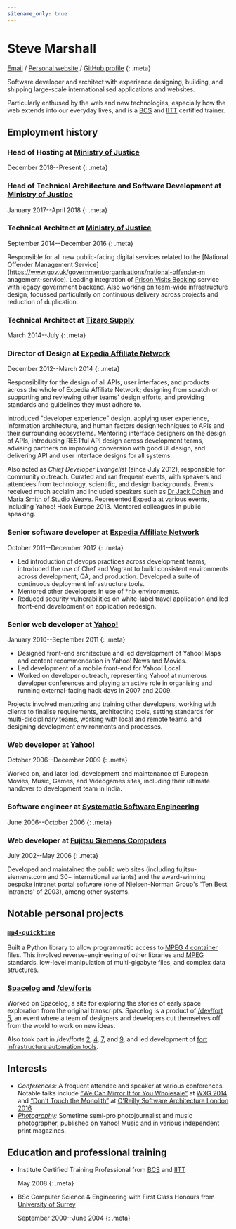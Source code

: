 ```yaml
---
sitename_only: true
---
```

# Steve Marshall

[Email](mailto:cv@nascentguruism.com)<span> / </span>
[Personal website](http://stevemarshall.com/)<span> / </span>
[GitHub profile](http://github.com/SteveMarshall)
{: .meta}

Software developer and architect with experience designing, building,
and shipping large-scale internationalised applications and websites.

Particularly enthused by the web and new technologies, especially how
the web extends into our everyday lives, and is a
[BCS](http://www.bcs.org) and [IITT](http://iitt.org.uk/) certified
trainer.

## Employment history

### Head of Hosting at [Ministry of Justice](https://www.gov.uk/government/organisations/ministry-of-justice)

<span><time datetime="2017-12-01">December 2018</time>--Present</span>
{: .meta}

### Head of Technical Architecture and Software Development at [Ministry of Justice](https://www.gov.uk/government/organisations/ministry-of-justice)

<span><time datetime="2017-01-01">January
2017</time>--<time datetime="2018-04-25">April 2018</time></span>
{: .meta}

### Technical Architect at [Ministry of Justice](https://www.gov.uk/government/organisations/ministry-of-justice)

<span><time datetime="2014-09-29">September
2014</time>--<time datetime="2016-12-31">December 2016</time></span>
{: .meta}

Responsible for all new public-facing digital services related to the
[National Offender Management
Service](https://www.gov.uk/government/organisations/national-offender-m
anagement-service). Leading integration of [Prison Visits
Booking](https://www.gov.uk/prison-visits) service with legacy
government backend. Also working on team-wide infrastructure design,
focussed particularly on continuous delivery across projects and
reduction of duplication.

### Technical Architect at [Tizaro Supply](http://tizaro.com)

<span><time datetime="2014-03-31">March
2014</time>--<time datetime="2014-06-30">July</time></span>
{: .meta}

### Director of Design at [Expedia Affiliate Network](http://expediaaffiliate.com/)

<span><time datetime="2012-12-07">December
2012</time>--<time datetime="2014-03-14">March 2014</time></span>
{: .meta}

Responsibility for the design of all APIs, user interfaces, and
products across the whole of Expedia Affiliate Network; designing from
scratch or supporting and reviewing other teams’ design efforts, and
providing standards and guidelines they must adhere to.

Introduced "developer experience" design, applying user experience,
information architecture, and human factors design techniques to APIs
and their surrounding ecosystems. Mentoring interface designers on the
design of APIs, introducing RESTful API design across development
teams, advising partners on improving conversion with good UI design,
and delivering API and user interface designs for all systems.

Also acted as *Chief Developer Evangelist* (since July 2012),
responsible for community outreach. Curated and ran frequent events,
with speakers and attendees from technology, scientific, and design
backgrounds. Events received much acclaim and included speakers such as
[Dr Jack Cohen](http://drjackcohen.com) and [Maria Smith of Studio
Weave](http://www.studioweave.com). Represented Expedia at various
events, including Yahoo! Hack Europe 2013. Mentored colleagues in
public speaking.

### Senior software developer at [Expedia Affiliate Network](http://expediaaffiliate.com/)

<span><time datetime="2011-10-17">October
2011</time>--<time datetime="2012-12-07">December 2012</time></span>
{: .meta}

- Led introduction of devops practices across development teams,
  introduced the use of Chef and Vagrant to build consistent
  environments across development, QA, and production. Developed a
  suite of continuous deployment infrastructure tools.
- Mentored other developers in use of *nix environments.
- Reduced security vulnerabilities on white-label travel application
  and led front-end development on application redesign.

### Senior web developer at [Yahoo!](http://yahoo.com/)

<span><time datetime="2010-01-01">January
2010</time>--<time datetime="2011-09-21">September 2011</time></span>
{: .meta}

- Designed front-end architecture and led development of Yahoo! Maps and
  content recommendation in Yahoo! News and Movies.
- Led development of a mobile front-end for Yahoo! Local.
- Worked on developer outreach, representing Yahoo! at
  numerous developer conferences and playing an active role in
  organising and running external-facing hack days in 2007 and 2009.

Projects involved mentoring and training other developers, working with
clients to finalise requirements, architecting tools, setting standards
for multi-disciplinary teams, working with local and remote teams,
and designing development environments and processes.

### Web developer at [Yahoo!](http://yahoo.com/)

<span><time datetime="2006-10-30">October
2006</time>--<time datetime="2009-12-31">December 2009</time></span>
{: .meta}

Worked on, and later led, development and maintenance of European
Movies, Music, Games, and Videogames sites, including their ultimate
handover to development team in India.

### Software engineer at [Systematic Software Engineering](http://www.systematic.com/)

<span><time datetime="2006-06-05">June 2006</time>--<time
datetime="2006-10-23">October 2006</time></span>
{: .meta}

### Web developer at [Fujitsu Siemens Computers](http://en.wikipedia.org/wiki/Fujitsu_Siemens_Computers)

<span><time datetime="2002-07-15">July 2002</time>--<time
datetime="2006-05-26">May 2006</time></span>
{: .meta}

Developed and maintained the public web sites (including
fujitsu-siemens.com and 30+ international variants) and the
award-winning bespoke intranet portal software (one of Nielsen-Norman
Group's 'Ten Best Intranets' of 2003), among other systems.

## Notable personal projects

### [`mp4-quicktime`](http://github.com/SteveMarshall/mp4-quicktime)

Built a Python library to allow programmatic access to
[<abbr title="Moving Picture Experts Group">MPEG</abbr> 4
container](http://en.wikipedia.org/wiki/MPEG-4_Part_14) files. This
involved reverse-engineering of other libraries and <abbr title="Moving
Picture Experts Group">MPEG</abbr> standards, low-level manipulation of
multi-gigabyte files, and complex data structures.

### [Spacelog](http://spacelog.org/) and [/dev/forts](http://devfort.com/)

Worked on Spacelog, a site for exploring the stories of early space
exploration from the original transcripts. Spacelog is a product of
[/dev/fort 5](http://devfort.com/cohort/5/), an event where a team of
designers and developers cut themselves off from the world to work on
new ideas.

Also took part in /dev/forts [2](http://devfort.com/cohort/2/),
[4](http://devfort.com/cohort/4/), [7](http://devfort.com/cohort/7/),
and [9](http://devfort.com/cohort/9/), and led development of [fort
infrastructure automation tools](https://vimeo.com/108353428).

## Interests

- *Conferences:* A frequent attendee and speaker at various
  conferences. Notable talks include [“We Can Mirror It for You
  Wholesale”](https://vimeo.com/108353428) at [WXG
  2014](https://wxg.co.uk) and [“Don't Touch the
  Monolith”](https://www.youtube.com/watch?v=47vCm9FA1Lg) at [O'Reilly
  Software Architecture London
  2016](https://conferences.oreilly.com/software-architecture)
- *[Photography](http://www.flickr.com/photos/steviebm/sets/72157625921906399/):*
  Sometime semi-pro photojournalist and music photographer,
  published on Yahoo! Music and in various independent print magazines.

## Education and professional training

- Institute Certified Training Professional from [<abbr title="British Computer Society">BCS</abbr>](http://bcs.org/) and [<abbr title="Institute for IT Trainers">IITT</abbr>](http://iitt.org.uk)

  <span><time datetime="2008-05-19">May 2008</time></span>
  {: .meta}

- BSc Computer Science & Engineering with First Class Honours from [University of Surrey](http://surrey.ac.uk/)

  <span><time datetime="2000-09-04">September
  2000</time>--<time datetime="2004-06-18">June 2004</time></span>
  {: .meta}
